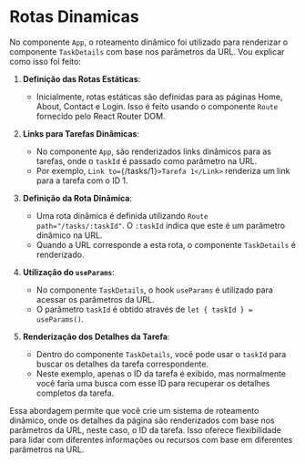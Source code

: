 # Rotas Dinamicas

No componente `App`, o roteamento dinâmico foi utilizado para renderizar o componente `TaskDetails` com base nos parâmetros da URL. Vou explicar como isso foi feito:

1. **Definição das Rotas Estáticas**:
   - Inicialmente, rotas estáticas são definidas para as páginas Home, About, Contact e Login. Isso é feito usando o componente `Route` fornecido pelo React Router DOM.

2. **Links para Tarefas Dinâmicas**:
   - No componente `App`, são renderizados links dinâmicos para as tarefas, onde o `taskId` é passado como parâmetro na URL.
   - Por exemplo, `Link to={`/tasks/1`}>Tarefa 1</Link>` renderiza um link para a tarefa com o ID 1.

3. **Definição da Rota Dinâmica**:
   - Uma rota dinâmica é definida utilizando `Route path="/tasks/:taskId"`. O `:taskId` indica que este é um parâmetro dinâmico na URL.
   - Quando a URL corresponde a esta rota, o componente `TaskDetails` é renderizado.

4. **Utilização do `useParams`**:
   - No componente `TaskDetails`, o hook `useParams` é utilizado para acessar os parâmetros da URL.
   - O parâmetro `taskId` é obtido através de `let { taskId } = useParams()`.

5. **Renderização dos Detalhes da Tarefa**:
   - Dentro do componente `TaskDetails`, você pode usar o `taskId` para buscar os detalhes da tarefa correspondente.
   - Neste exemplo, apenas o ID da tarefa é exibido, mas normalmente você faria uma busca com esse ID para recuperar os detalhes completos da tarefa.

Essa abordagem permite que você crie um sistema de roteamento dinâmico, onde os detalhes da página são renderizados com base nos parâmetros da URL, neste caso, o ID da tarefa. Isso oferece flexibilidade para lidar com diferentes informações ou recursos com base em diferentes parâmetros na URL.